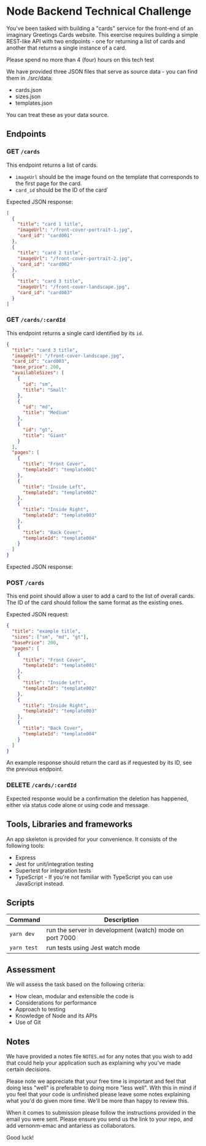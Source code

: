 # Node Backend Technical Challenge

You've been tasked with building a "cards" service for the front-end of an imaginary Greetings Cards website. This exercise requires building a simple REST-like API with two endpoints - one for returning a list of cards and another that returns a single instance of a card.

Please spend no more than 4 (four) hours on this tech test

We have provided three JSON files that serve as source data - you can find them in ./src/data:

- cards.json
- sizes.json
- templates.json

You can treat these as your data source.

## Endpoints

### GET `/cards`

This endpoint returns a list of cards.

- `imageUrl` should be the image found on the template that corresponds to the first page for the card.
- `card_id` should be the ID of the card`

Expected JSON response:

```json
[
  {
    "title": "card 1 title",
    "imageUrl": "/front-cover-portrait-1.jpg",
    "card_id": "card001"
  },
  {
    "title": "card 2 title",
    "imageUrl": "/front-cover-portrait-2.jpg",
    "card_id": "card002"
  },
  {
    "title": "card 3 title",
    "imageUrl": "/front-cover-landscape.jpg",
    "card_id": "card003"
  }
]
```

### GET `/cards/:cardId`

This endpoint returns a single card identified by its `id`.

```json
{
  "title": "card 3 title",
  "imageUrl": "/front-cover-landscape.jpg",
  "card_id": "card003",
  "base_price": 200,
  "availableSizes": [
    {
      "id": "sm",
      "title": "Small"
    },
    {
      "id": "md",
      "title": "Medium"
    },
    {
      "id": "gt",
      "title": "Giant"
    }
  ],
  "pages": [
    {
      "title": "Front Cover",
      "templateId": "template001"
    },
    {
      "title": "Inside Left",
      "templateId": "template002"
    },
    {
      "title": "Inside Right",
      "templateId": "template003"
    },
    {
      "title": "Back Cover",
      "templateId": "template004"
    }
  ]
}
```

Expected JSON response:

### POST `/cards`

This end point should allow a user to add a card to the list of overall cards. The ID of the card should follow the same format as the existing ones.

Expected JSON request:

```json
{
  "title": "example title",
  "sizes": ["sm", "md", "gt"],
  "basePrice": 200,
  "pages": [
    {
      "title": "Front Cover",
      "templateId": "template001"
    },
    {
      "title": "Inside Left",
      "templateId": "template002"
    },
    {
      "title": "Inside Right",
      "templateId": "template003"
    },
    {
      "title": "Back Cover",
      "templateId": "template004"
    }
  ]
}
```

An example response should return the card as if requested by its ID, see the previous endpoint.

### DELETE `/cards/:cardId`

Expected response would be a confirmation the deletion has happened, either via status code alone or using code and message.

## Tools, Libraries and frameworks

An app skeleton is provided for your convenience. It consists of the following tools:

- Express
- Jest for unit/integration testing
- Supertest for integration tests
- TypeScript - If you're not familiar with TypeScript you can use JavaScript instead.

## Scripts

| Command     | Description                                             |
| ----------- | ------------------------------------------------------- |
| `yarn dev`  | run the server in development (watch) mode on port 7000 |
| `yarn test` | run tests using Jest watch mode                         |

## Assessment

We will assess the task based on the following criteria:

- How clean, modular and extensible the code is
- Considerations for performance
- Approach to testing
- Knowledge of Node and its APIs
- Use of Git

## Notes

We have provided a notes file `NOTES.md` for any notes that you wish to add that could help your application such as explaining why you've made certain decisions.

Please note we appreciate that your free time is important and feel that doing less "well" is preferable to doing more "less well". With this in mind if you feel that your code is unfinished please leave some notes explaining what you'd do given more time. We'll be more than happy to review this.

When it comes to submission please follow the instructions provided in the email you were sent. Please ensure you send us the link to your repo, and add vernonm-emac and antariess as collaborators.

Good luck!
